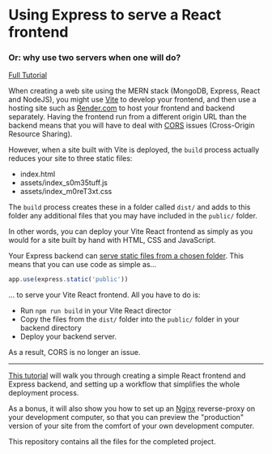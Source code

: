 # Using Express to serve a React frontend #

### Or: why use two servers when one will do? ###

[Full Tutorial](https://MERNCraft.github.io/express-react)

When creating a web site using the MERN stack (MongoDB, Express, React and NodeJS), you might use [Vite](https://vite.dev/) to develop your frontend, and then use a hosting site such as [Render.com](https://render.com/) to host your frontend and backend separately. Having the frontend run from a different origin URL than the backend means that you will have to deal with [CORS](https://developer.mozilla.org/en-US/docs/Web/HTTP/CORS) issues (Cross-Origin Resource Sharing).

However, when a site built with Vite is deployed, the `build` process actually reduces your site to three static files:
* index.html
* assets/index_s0m35tuff.js
* assets/index_m0reT3xt.css
  
The `build` process creates these in a folder called `dist/` and adds to this folder any additional files that you may have included in the `public/` folder.

In other words, you can deploy your Vite React frontend as simply as you would for a site built by hand with HTML, CSS and JavaScript.

Your Express backend can [serve static files from a chosen folder](https://expressjs.com/en/starter/static-files.html). This means that you can use code as simple as...

```js
app.use(express.static('public'))
```
... to serve your Vite React frontend. All you have to do is:
* Run `npm run build` in your Vite React director
* Copy the files from the `dist/` folder into the `public/` folder in your backend directory
* Deploy your backend server.

As a result, CORS is no longer an issue.

---

[This tutorial](https://MERNCraft.github.io/express-react) will walk you through creating a simple React frontend and Express backend, and setting up a workflow that simplifies the whole deployment process.

As a bonus, it will also show you how to set up an [Nginx](https://www.f5.com/go/product/welcome-to-nginx) reverse-proxy on your development computer, so that you can preview the "production" version of your site from the comfort of your own development computer.

This repository contains all the files for the completed project.